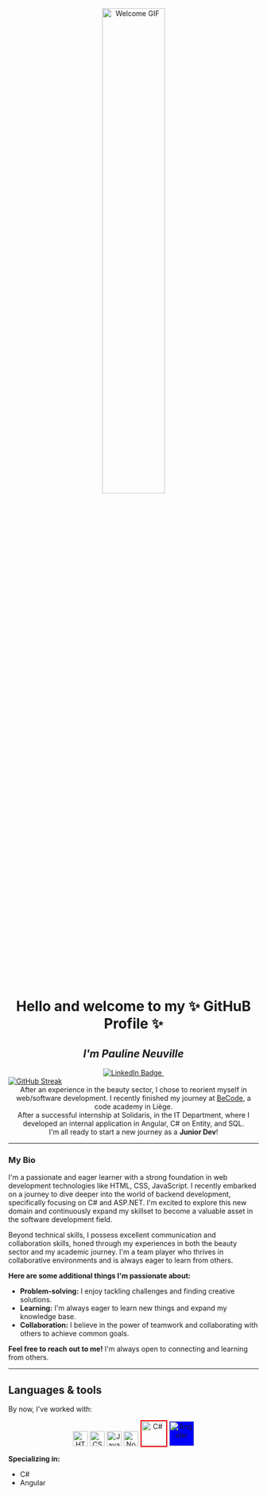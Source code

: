 <div align="center">
  <img src="https://media.giphy.com/media/WIQ0N0OUvei1OW1h9Z/giphy.gif" alt="Welcome GIF" style="width: 50%; max-width: 500px;">
</div>

<h1 align="center">
  Hello and welcome to my ✨ GitHuB Profile ✨
</h1>

<h2 align="center"; font-size: 1.2em;">
  <i><b>I'm Pauline Neuville</b></i>
</h2>

<div id="badges" align="center">
  <a href="https://www.linkedin.com/in/pauline-n-871107141/">
    <img src="https://img.shields.io/badge/LinkedIn-blue?style=for-the-badge&logo=linkedin&logoColor=white" alt="LinkedIn Badge"/>
  </a>
  <img src="https://komarev.com/ghpvc/?username=PaulineNvle&style=flat-square&color=blue" alt=""/>
</div><a href="https://git.io/streak-stats"><img src="https://github-readme-streak-stats.herokuapp.com?user=PaulineNvle&theme=highcontrast&hide_border=true&background=45%2CEB0070%2CEB2AD8&ring=EBD9EA&fire=FFC314&currStreakLabel=000000&sideLabels=000000&dates=14016E&currStreakNum=000000" alt="GitHub Streak" /></a>
<div align="center">
  After an experience in the beauty sector, I chose to reorient myself in web/software development. I recently finished my journey at <a href="https://becode.org">BeCode</a>, a code academy in Liège.
  <br>
  After a successful internship at Solidaris, in the IT Department, where I developed an internal application in Angular, C# on Entity, and SQL.
</div>

<div align="center">
  I'm all ready to start a new journey as a <b>Junior Dev</b>!
</div>

<hr>
<div>
  <h3>My Bio</h3>
  <p>I'm a passionate and eager learner with a strong foundation in web development technologies like HTML, CSS, JavaScript. I recently embarked on a journey to dive deeper into the world of backend development, specifically focusing on C# and ASP.NET. I'm excited to explore this new domain and continuously expand my skillset to become a valuable asset in the software development field.

Beyond technical skills, I possess excellent communication and collaboration skills, honed through my experiences in both the beauty sector and my academic journey. I'm a team player who thrives in collaborative environments and is always eager to learn from others.
</p>
</div>




**Here are some additional things I'm passionate about:**

* **Problem-solving:** I enjoy tackling challenges and finding creative solutions.
* **Learning:** I'm always eager to learn new things and expand my knowledge base.
* **Collaboration:** I believe in the power of teamwork and collaborating with others to achieve common goals.

**Feel free to reach out to me!** I'm always open to connecting and learning from others.

<hr>

## Languages & tools

By now, I've worked with:

<div style="text-align: center;">
  <img src="images/html.png" alt="HTML" width="30">
  <img src="images/css.png" alt="CSS" width="30">
  <img src="images/javascript.png" alt="JavaScript" width="30">
  <img src="images/nodejs.png" alt="Node.js" width="30">
  <img src="images/csharp.png" alt="C#" width="50" style="border: 2px solid #ff0000">
  <img src="images/angular.png" alt="Angular" width="50" style="background-color: #0000ff">
</div>

**Specializing in:**

* C#
* Angular



